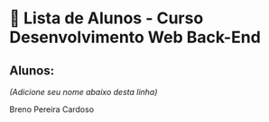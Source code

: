 # 📜 Lista de Alunos - Curso Desenvolvimento Web Back-End

## Alunos:
*(Adicione seu nome abaixo desta linha)*

Breno Pereira Cardoso

